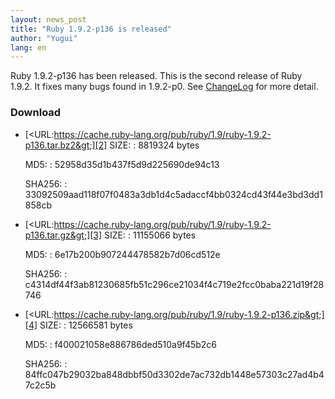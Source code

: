 ```yaml
---
layout: news_post
title: "Ruby 1.9.2-p136 is released"
author: "Yugui"
lang: en
---
```


Ruby 1.9.2-p136 has been released. This is the second release of Ruby 1.9.2. It fixes many bugs found in
1.9.2-p0. See [ChangeLog][1] for more detail.

### Download

* [&lt;URL:https://cache.ruby-lang.org/pub/ruby/1.9/ruby-1.9.2-p136.tar.bz2&gt;][2]
  SIZE:
  : 8819324 bytes

  MD5:
  : 52958d35d1b437f5d9d225690de94c13

  SHA256:
  : 33092509aad118f07f0483a3db1d4c5adaccf4bb0324cd43f44e3bd3dd1858cb

* [&lt;URL:https://cache.ruby-lang.org/pub/ruby/1.9/ruby-1.9.2-p136.tar.gz&gt;][3]
  SIZE:
  : 11155066 bytes

  MD5:
  : 6e17b200b907244478582b7d06cd512e

  SHA256:
  : c4314df44f3ab81230685fb51c296ce21034f4c719e2fcc0baba221d19f28746

* [&lt;URL:https://cache.ruby-lang.org/pub/ruby/1.9/ruby-1.9.2-p136.zip&gt;][4]
  SIZE:
  : 12566581 bytes

  MD5:
  : f400021058e886786ded510a9f45b2c6

  SHA256:
  : 84ffc047b29032ba848dbbf50d3302de7ac732db1448e57303c27ad4b47c2c5b



[1]: https://svn.ruby-lang.org/repos/ruby/tags/v1_9_2_136/ChangeLog
[2]: https://cache.ruby-lang.org/pub/ruby/1.9/ruby-1.9.2-p136.tar.bz2
[3]: https://cache.ruby-lang.org/pub/ruby/1.9/ruby-1.9.2-p136.tar.gz
[4]: https://cache.ruby-lang.org/pub/ruby/1.9/ruby-1.9.2-p136.zip
